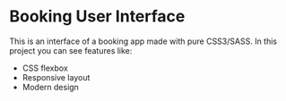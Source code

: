 # Booking User Interface

This is an interface of a booking app made with pure CSS3/SASS. In this project you can see features like:

* CSS flexbox
* Responsive layout
* Modern design

